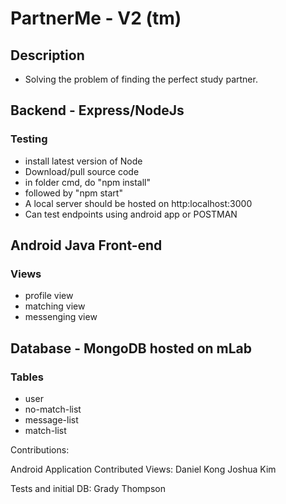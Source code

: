 # PartnerMe - V2 (tm)
## Description

- Solving the problem of finding the perfect study partner.

## Backend - Express/NodeJs

### Testing

-   install latest version of Node
-   Download/pull source code
-   in folder cmd, do "npm install"
-   followed by "npm start"
-   A local server should be hosted on http:localhost:3000
-   Can test endpoints using android app or POSTMAN

## Android Java Front-end

### Views
-  profile view
-  matching view
-  messenging view

## Database - MongoDB hosted on mLab

### Tables
-  user
-  no-match-list
-  message-list
-  match-list


Contributions:

Android Application Contributed Views:
Daniel Kong
Joshua Kim

Tests and initial DB:
Grady Thompson

